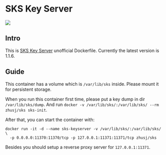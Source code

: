 # SKS Key Server

![](https://images.microbadger.com/badges/image/zhusj/sks.svg)

## Intro

This is [SKS Key Server](https://bitbucket.org/skskeyserver/sks-keyserver) unofficial Dockerfile.
Currently the latest version is 1.1.6.

## Guide

This container has a volume which is `/var/lib/sks` inside. Please mount it for persistent storage.

When you run this container first time, please put a key dump in dir `/var/lib/sks/dump`.
And run `docker -v /var/lib/sks/:/var/lib/sks/ --rm zhusj/sks sks-init`.

After that, you can start the container with:

```
docker run -it -d --name sks-keyserver -v /var/lib/sks/:/var/lib/sks/ \
  -p 0.0.0.0:11370:11370/tcp -p 127.0.0.1:11371:11371/tcp zhusj/sks
```

Besides you should setup a reverse proxy server for `127.0.0.1:11371`.
